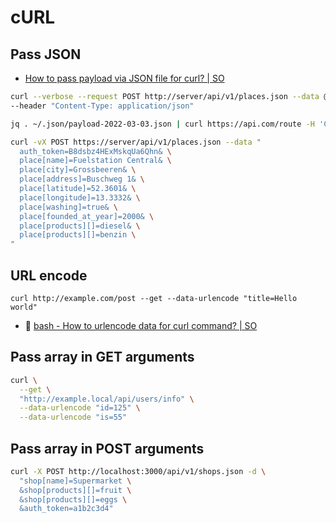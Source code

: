 # cURL

## Pass JSON

- [How to pass payload via JSON file for curl? | SO](https://stackoverflow.com/questions/18611903/how-to-pass-payload-via-json-file-for-curl)

```bash
curl --verbose --request POST http://server/api/v1/places.json --data @testplace.json \
--header "Content-Type: application/json"
```

```bash
jq . ~/.json/payload-2022-03-03.json | curl https://api.com/route -H 'Content-Type: application/json' -d @-
```

```bash
curl -vX POST https://server/api/v1/places.json --data "
  auth_token=B8dsbz4HExMskqUa6Qhn& \
  place[name]=Fuelstation Central& \
  place[city]=Grossbeeren& \
  place[address]=Buschweg 1& \
  place[latitude]=52.3601& \
  place[longitude]=13.3332& \
  place[washing]=true& \
  place[founded_at_year]=2000& \
  place[products][]=diesel& \
  place[products][]=benzin \
"
```

## URL encode

`curl http://example.com/post --get --data-urlencode "title=Hello world"`

- :speech_balloon: [bash - How to urlencode data for curl command? | SO](https://stackoverflow.com/questions/296536/how-to-urlencode-data-for-curl-command)

## Pass array in GET arguments

```sh
curl \
  --get \
  "http://example.local/api/users/info" \
  --data-urlencode "id=125" \
  --data-urlencode "is=55"
```

## Pass array in POST arguments

```bash
curl -X POST http://localhost:3000/api/v1/shops.json -d \
  "shop[name]=Supermarket \
  &shop[products][]=fruit \
  &shop[products][]=eggs \
  &auth_token=a1b2c3d4"
```